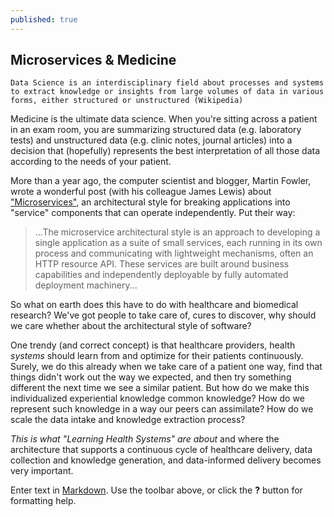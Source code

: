 ```yaml
---
published: true
---
```




## Microservices & Medicine
`Data Science is an interdisciplinary field about processes and systems to extract knowledge or insights from large volumes of data in various forms, either structured or unstructured (Wikipedia)` 

Medicine is the ultimate data science. When you're sitting across a patient in an exam room, you are summarizing structured data (e.g. laboratory tests) and unstructured data (e.g. clinic notes, journal articles) into a decision that (hopefully) represents the best interpretation of all those data according to the needs of your patient. 

More than a year ago, the computer scientist and blogger, Martin Fowler, wrote a wonderful post (with his colleague James Lewis) about ["Microservices"](http://martinfowler.com/articles/microservices.html), an architectural style for breaking applications into "service" components that can operate independently. Put their way:

> ...The microservice architectural style is an approach to
 developing a single application as a suite of small services, each running in
 its own process and communicating with lightweight mechanisms, often an HTTP
 resource API. These services are built around business capabilities and
 independently deployable by fully automated deployment machinery...
 
So what on earth does this have to do with healthcare and biomedical research? We've got people to take care of, cures to discover, why should we care whether about the architectural style of software?

One trendy (and correct concept) is that healthcare providers, health _systems_ should learn from and optimize for their patients continuously. Surely, we do this already when we take care of a patient one way, find that things didn't work out the way we expected, and then try something different the next time we see a similar patient. But how do we make this individualized experiential knowledge common knowledge? How do we represent such knowledge in a way our peers can assimilate? How do we scale the data intake and knowledge extraction process? 

*This is what "Learning Health Systems" are about* and where the architecture that supports a continuous cycle of healthcare delivery, data collection and knowledge generation, and data-informed delivery becomes very important.




Enter text in [Markdown](http://daringfireball.net/projects/markdown/). Use the toolbar above, or click the **?** button for formatting help.
